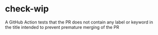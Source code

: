 # check-wip
A GitHub Action tests that the PR does not contain any label or keyword in the title intended to prevent premature merging of the PR
